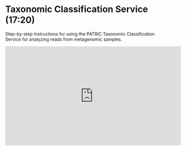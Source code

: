 # Taxonomic Classification Service (17:20)

Step-by-step instructions for using the PATRIC Taxonomic Classification Service for analyzing reads from metagenomic samples.

<iframe width="560" height="315" src="https://www.youtube.com/embed/xSkgRvyJIrQ" frameborder="0" allow="accelerometer; autoplay; encrypted-media; gyroscope; picture-in-picture" allowfullscreen></iframe>
